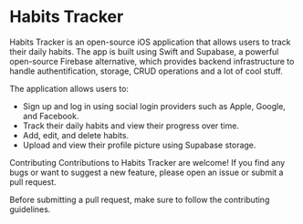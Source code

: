 # Habits Tracker

Habits Tracker is an open-source iOS application that allows users to track their daily habits. The app is built using Swift and Supabase, a powerful open-source Firebase alternative, which provides backend infrastructure to handle authentification, storage, CRUD operations and a lot of cool stuff.

The application allows users to:

- Sign up and log in using social login providers such as Apple, Google, and Facebook.
- Track their daily habits and view their progress over time.
- Add, edit, and delete habits.
- Upload and view their profile picture using Supabase storage.


Contributing
Contributions to Habits Tracker are welcome! If you find any bugs or want to suggest a new feature, please open an issue or submit a pull request.

Before submitting a pull request, make sure to follow the contributing guidelines.
